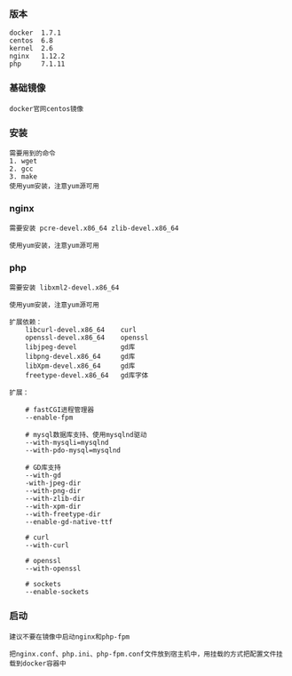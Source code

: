 ### 版本
    
    docker  1.7.1
    centos  6.8
    kernel  2.6
    nginx   1.12.2
    php     7.1.11

### 基础镜像

    docker官网centos镜像
    
### 安装
    
    需要用到的命令
    1. wget
    2. gcc
    3. make
    使用yum安装，注意yum源可用
    
### nginx
    
    需要安装 pcre-devel.x86_64 zlib-devel.x86_64
    
    使用yum安装，注意yum源可用
    
### php
    
    需要安装 libxml2-devel.x86_64
    
    使用yum安装，注意yum源可用
    
    扩展依赖：
        libcurl-devel.x86_64    curl
        openssl-devel.x86_64    openssl
        libjpeg-devel           gd库
        libpng-devel.x86_64     gd库
        libXpm-devel.x86_64     gd库
        freetype-devel.x86_64   gd库字体
        
    扩展：
    
        # fastCGI进程管理器
        --enable-fpm 
        
        # mysql数据库支持、使用mysqlnd驱动
        --with-mysqli=mysqlnd 
        --with-pdo-mysql=mysqlnd 
        
        # GD库支持
        --with-gd 
        -with-jpeg-dir 
        --with-png-dir 
        --with-zlib-dir 
        --with-xpm-dir 
        --with-freetype-dir 
        --enable-gd-native-ttf 
        
        # curl
        --with-curl
        
        # openssl
        --with-openssl
         
        # sockets
        --enable-sockets
        
### 启动
    
    建议不要在镜像中启动nginx和php-fpm
    
    把nginx.conf、php.ini、php-fpm.conf文件放到宿主机中，用挂载的方式把配置文件挂载到docker容器中
        
    
    
